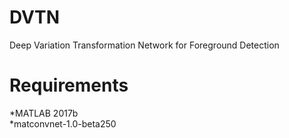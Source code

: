 # DVTN
Deep Variation Transformation Network for Foreground Detection

# Requirements
*MATLAB 2017b <br>
*matconvnet-1.0-beta250

